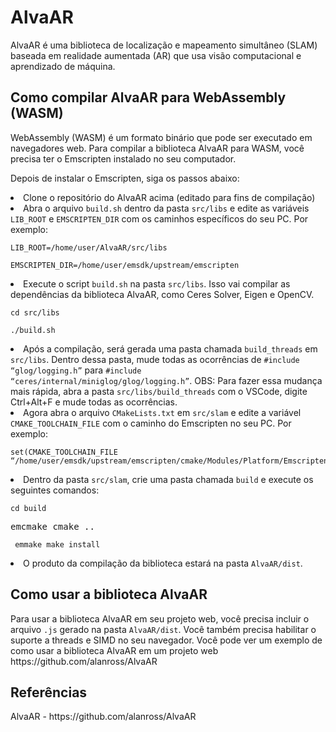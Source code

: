 
<h1>AlvaAR</h1>

<p>AlvaAR é uma biblioteca de localização e mapeamento simultâneo (SLAM) baseada em realidade aumentada (AR) que usa visão computacional e aprendizado de máquina.

<h2>Como compilar AlvaAR para WebAssembly (WASM)</h2>

<p>WebAssembly (WASM) é um formato binário que pode ser executado em navegadores web. Para compilar a biblioteca AlvaAR para WASM, você precisa ter o Emscripten instalado no seu computador.

<p>Depois de instalar o Emscripten, siga os passos abaixo:</p>

<li>Clone o repositório do AlvaAR acima (editado para fins de compilação) </li>

<li>Abra o arquivo <code>build.sh</code> dentro da pasta <code>src/libs</code> e edite as variáveis <code>LIB_ROOT</code> e <code>EMSCRIPTEN_DIR</code> com os caminhos específicos do seu PC. Por exemplo: </li> 

<pre><code>LIB_ROOT=/home/user/AlvaAR/src/libs </code></pre>
<pre><code>EMSCRIPTEN_DIR=/home/user/emsdk/upstream/emscripten </code></pre>
<li>Execute o script <code>build.sh</code> na pasta <code>src/libs</code>. Isso vai compilar as dependências da biblioteca AlvaAR, como Ceres Solver, Eigen e OpenCV.</li>

<pre><code>cd src/libs</code></pre>
<pre><code>./build.sh </code></pre>
<li>Após a compilação, será gerada uma pasta chamada <code>build_threads</code> em <code>src/libs</code>. Dentro dessa pasta, mude todas as ocorrências de <code>#include “glog/logging.h”</code> para <code>#include “ceres/internal/miniglog/glog/logging.h”</code>. OBS: Para fazer essa mudança mais rápida, abra a pasta <code>src/libs/build_threads</code> com o VSCode, digite Ctrl+Alt+F e mude todas as ocorrências.</li> <li>Agora abra o arquivo <code>CMakeLists.txt</code> em <code>src/slam</code> e edite a variável <code>CMAKE_TOOLCHAIN_FILE</code> com o caminho do Emscripten no seu PC. Por exemplo:</li> 

<pre><code>set(CMAKE_TOOLCHAIN_FILE “/home/user/emsdk/upstream/emscripten/cmake/Modules/Platform/Emscripten.cmake”) </code></pre>
 <li>Dentro da pasta <code>src/slam</code>, crie uma pasta chamada <code>build</code> e execute os seguintes comandos:</li>

<pre><code>cd build</code></pre>
<pre><code></code>emcmake cmake ..</pre>
<pre><code> emmake make install </code></pre>
<li>O produto da compilação da biblioteca estará na pasta <code>AlvaAR/dist</code>.</li>

<h2>Como usar a biblioteca AlvaAR</h2>

<p>Para usar a biblioteca AlvaAR em seu projeto web, você precisa incluir o arquivo <code>.js</code>  gerado na pasta <code>AlvaAR/dist</code>. Você também precisa habilitar o suporte a threads e SIMD no seu navegador. Você pode ver um exemplo de como usar a biblioteca AlvaAR em um projeto web https://github.com/alanross/AlvaAR

<h2>Referências</h2>
<p>AlvaAR - https://github.com/alanross/AlvaAR</p>
